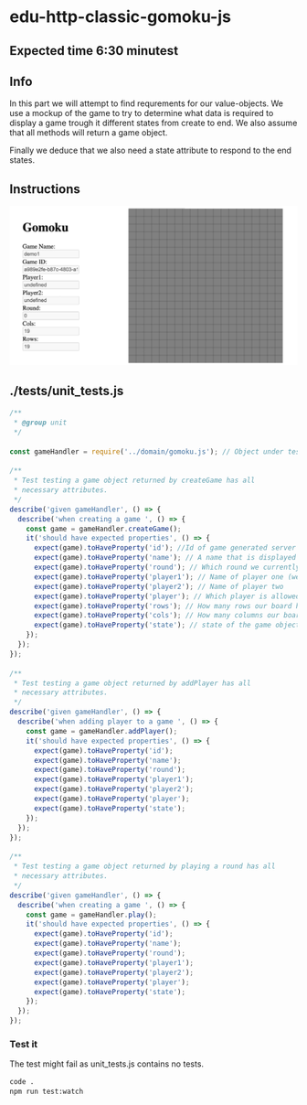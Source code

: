 # edu-http-classic-gomoku-js

## Expected time 6:30 minutest

## Info

In this part we will attempt to find requrements for our value-objects. We use a mockup of the game to try to determine what data is required to display a game trough it different states from create to end. We also assume that all methods will return a game object. 

Finally we deduce that we also need a state attribute to respond to the end states.

## Instructions

![mockup](./resources/mockup_1.png)

## ./__tests__/unit_tests.js

```js
/**
 * @group unit
 */

const gameHandler = require('../domain/gomoku.js'); // Object under test

/**
 * Test testing a game object returned by createGame has all
 * necessary attributes.
 */
describe('given gameHandler', () => {
  describe('when creating a game ', () => {
    const game = gameHandler.createGame();
    it('should have expected properties', () => {
      expect(game).toHaveProperty('id'); //Id of game generated server side
      expect(game).toHaveProperty('name'); // A name that is displayed
      expect(game).toHaveProperty('round'); // Which round we currently play
      expect(game).toHaveProperty('player1'); // Name of player one (we also might need id if we haven't got unique names)
      expect(game).toHaveProperty('player2'); // Name of player two
      expect(game).toHaveProperty('player'); // Which player is allowed to play
      expect(game).toHaveProperty('rows'); // How many rows our board has got
      expect(game).toHaveProperty('cols'); // How many columns our board has got
      expect(game).toHaveProperty('state'); // state of the game object = {playing, win1, win2, tie}
    });
  });
});

/**
 * Test testing a game object returned by addPlayer has all
 * necessary attributes.
 */
describe('given gameHandler', () => {
  describe('when adding player to a game ', () => {
    const game = gameHandler.addPlayer();
    it('should have expected properties', () => {
      expect(game).toHaveProperty('id');
      expect(game).toHaveProperty('name');
      expect(game).toHaveProperty('round');
      expect(game).toHaveProperty('player1');
      expect(game).toHaveProperty('player2');
      expect(game).toHaveProperty('player');
      expect(game).toHaveProperty('state');
    });
  });
});

/**
 * Test testing a game object returned by playing a round has all
 * necessary attributes.
 */
describe('given gameHandler', () => {
  describe('when creating a game ', () => {
    const game = gameHandler.play();
    it('should have expected properties', () => {
      expect(game).toHaveProperty('id');
      expect(game).toHaveProperty('name');
      expect(game).toHaveProperty('round');
      expect(game).toHaveProperty('player1');
      expect(game).toHaveProperty('player2');
      expect(game).toHaveProperty('player');
      expect(game).toHaveProperty('state');
    });
  });
});

```

### Test it

The test might fail as unit_tests.js contains no tests.

```bash
code .
npm run test:watch  
```
